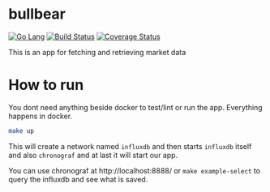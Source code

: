 # bullbear

[![Go Lang](http://kavehmz.github.io/static/gopher/gopher-front.svg)](https://golang.org/)
[![Build Status](https://travis-ci.org/kavehmz/bullbear.svg?branch=master)](https://travis-ci.org/kavehmz/bullbear)
[![Coverage Status](https://coveralls.io/repos/github/kavehmz/bullbear/badge.svg?branch=master)](https://coveralls.io/github/kavehmz/bullbear?branch=master)

This is an app for fetching and retrieving market data

# How to run

You dont need anything beside docker to test/lint or run the app. Everything happens in docker.

```bash
make up
```

This will create a network named `influxdb` and then starts `influxdb` itself and also `chronograf` and at last it will start our app.

You can use chronograf at http://localhost:8888/ or `make example-select` to query the influxdb and see what is saved.
